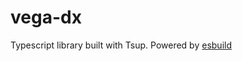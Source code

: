 # vega-dx

Typescript library built with Tsup. Powered by [esbuild](https://github.com/evanw/esbuild)
